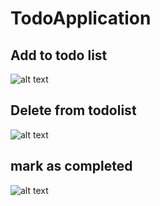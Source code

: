 # TodoApplication
## Add to todo list
![alt text](https://res.cloudinary.com/dhgmicwln/image/upload/v1625684359/Screenshot_150_c2qfy5.png)
## Delete from todolist
![alt text](https://res.cloudinary.com/dhgmicwln/image/upload/v1625684371/Screenshot_151_l8van2.png) 
## mark as completed
![alt text](https://res.cloudinary.com/dhgmicwln/image/upload/v1625684382/Screenshot_152_udbgtw.png)